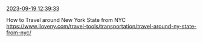 [2023-09-19 12:39:33](https://mstdn.social/@hill_wanderer/111091854413565557)

How to Travel around New York State from NYC <a href="https://www.iloveny.com/travel-tools/transportation/travel-around-ny-state-from-nyc/" target="_blank" rel="nofollow noopener noreferrer" translate="no">https://www.iloveny.com/travel-tools/transportation/travel-around-ny-state-from-nyc/</a>